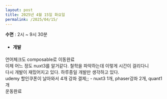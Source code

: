 ```yaml
---
layout: post
title: 2025년 4월 15일 화요일
permalink: /2025/04/15/
---
```

**수면** : 2시 ~ 9시 30분<br/>
* #### 개발<br/>
언어체크도 composable로 이동완료<br/>
이제 어느 정도 nuxt3를 알거같다. 철학을 파악하는데 이렇게 시간이 걸리다니<br/>
다시 개발이 재밌어지고 있다. 하루종일 개발만 생각하고 있다.<br/>
udemy 할인쿠폰이 날아와서 4개 강좌 결제;; - nuxt3 1개, phaser강좌 2개, quant1개<br/>
운동완료